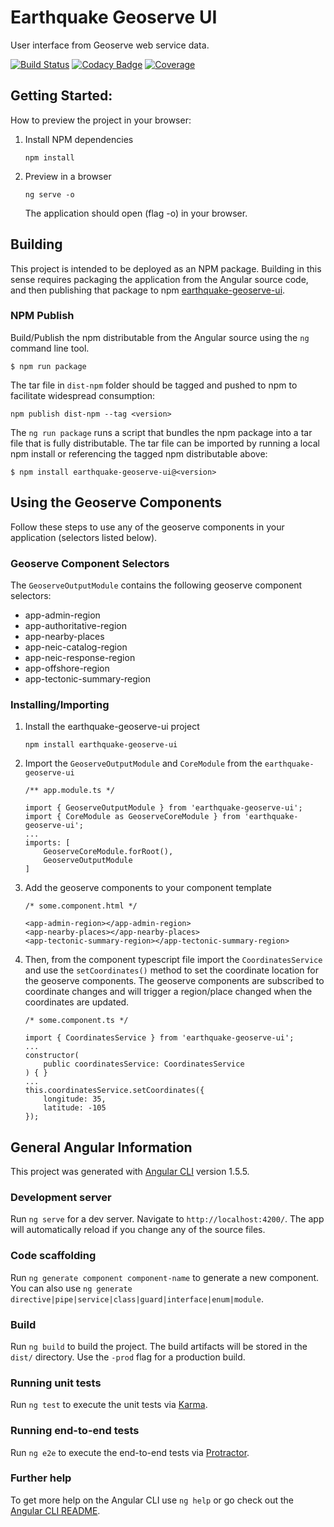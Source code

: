 # Earthquake Geoserve UI
User interface from Geoserve web service data.

[![Build Status](https://travis-ci.org/usgs/earthquake-geoserve-ui.svg?branch=master)](https://travis-ci.org/usgs/earthquake-geoserve-ui)
[![Codacy Badge](https://api.codacy.com/project/badge/Grade/bc4483e5ad814d5f857d493827e1bf63)](https://www.codacy.com/app/usgs/earthquake-geoserve-ui?utm_source=github.com&amp;utm_medium=referral&amp;utm_content=usgs/earthquake-geoserve-ui&amp;utm_campaign=Badge_Grade)
[![Coverage](https://api.codacy.com/project/badge/Coverage/bc4483e5ad814d5f857d493827e1bf63)](https://www.codacy.com/app/usgs/earthquake-geoserve-ui?utm_source=github.com&utm_medium=referral&utm_content=usgs/earthquake-geoserve-ui&utm_campaign=Badge_Coverage)


## Getting Started:

How to preview the project in your browser:

1. Install NPM dependencies
    ```
    npm install
    ```

1. Preview in a browser
    ```
    ng serve -o
    ```
    The application should open (flag -o) in your browser.


## Building

This project is intended to be deployed as an NPM package. Building in this
sense requires packaging the application from the Angular source code, and
then publishing that package to npm [earthquake-geoserve-ui](https://www.npmjs.com/package/earthquake-geoserve-ui).


### NPM Publish

Build/Publish the npm distributable from the Angular source using the `ng` command line
tool.

```
$ npm run package
```

The tar file in `dist-npm` folder should be tagged and pushed to npm to facilitate widespread consumption:

```
npm publish dist-npm --tag <version>
```

The `ng run package` runs a script that bundles the npm package into a tar file that is fully distributable. The tar file can be imported by running a local npm install or referencing the tagged npm distributable above:

```
$ npm install earthquake-geoserve-ui@<version>
```


## Using the Geoserve Components

Follow these steps to use any of the geoserve components in your application (selectors listed below).

### Geoserve Component Selectors

The `GeoserveOutputModule` contains the following  geoserve component selectors:

* app-admin-region
* app-authoritative-region
* app-nearby-places
* app-neic-catalog-region
* app-neic-response-region
* app-offshore-region
* app-tectonic-summary-region


### Installing/Importing
1. Install the earthquake-geoserve-ui project
    ```
    npm install earthquake-geoserve-ui
    ```
1. Import the `GeoserveOutputModule` and `CoreModule` from the `earthquake-geoserve-ui`
    ```
    /** app.module.ts */

    import { GeoserveOutputModule } from 'earthquake-geoserve-ui';
    import { CoreModule as GeoserveCoreModule } from 'earthquake-geoserve-ui';
    ...
    imports: [
        GeoserveCoreModule.forRoot(),
        GeoserveOutputModule
    ]
    ```
1. Add the geoserve components to your component template
    ```
    /* some.component.html */

    <app-admin-region></app-admin-region>
    <app-nearby-places></app-nearby-places>
    <app-tectonic-summary-region></app-tectonic-summary-region>
    ```
1. Then, from the component typescript file import the `CoordinatesService` and use the `setCoordinates()` method to set the coordinate location for the geoserve components. The geoserve components are subscribed to coordinate changes and will trigger a region/place changed when the coordinates are updated.
    ```
    /* some.component.ts */

    import { CoordinatesService } from 'earthquake-geoserve-ui';
    ...
    constructor(
        public coordinatesService: CoordinatesService
    ) { }
    ...
    this.coordinatesService.setCoordinates({
        longitude: 35,
        latitude: -105
    });
    ```

## General Angular Information

This project was generated with [Angular CLI](https://github.com/angular/angular-cli) version 1.5.5.

### Development server

Run `ng serve` for a dev server. Navigate to `http://localhost:4200/`. The app will automatically reload if you change any of the source files.

### Code scaffolding

Run `ng generate component component-name` to generate a new component. You can also use `ng generate directive|pipe|service|class|guard|interface|enum|module`.

### Build

Run `ng build` to build the project. The build artifacts will be stored in the `dist/` directory. Use the `-prod` flag for a production build.

### Running unit tests

Run `ng test` to execute the unit tests via [Karma](https://karma-runner.github.io).

### Running end-to-end tests

Run `ng e2e` to execute the end-to-end tests via [Protractor](http://www.protractortest.org/).

### Further help

To get more help on the Angular CLI use `ng help` or go check out the [Angular CLI README](https://github.com/angular/angular-cli/blob/master/README.md).
